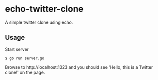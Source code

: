 # echo-twitter-clone
A simple twitter clone using echo.

## Usage
Start server
```
$ go run server.go
```
Browse to http://localhost:1323 and you should see 'Hello, this is a Twitter clone!' on the page.

